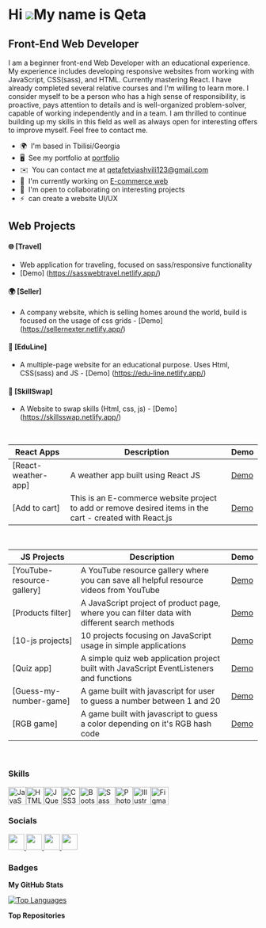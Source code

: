 Hi ![](https://user-images.githubusercontent.com/18350557/176309783-0785949b-9127-417c-8b55-ab5a4333674e.gif)My name is Qeta
============================================================================================================================

Front-End Web Developer
-----------------------

I am a beginner front-end Web Developer with an educational experience. My experience includes developing responsive websites from working with JavaScript, CSS(sass), and HTML. Currently mastering React. I have already completed several relative courses and I'm willing to learn more. I consider myself to be a person who has a high sense of responsibility, is proactive, pays attention to details and is well-organized problem-solver, capable of working independently and in a team. I am thrilled to continue building up my skills in this field as well as always open for interesting offers to improve myself. Feel free to contact me.


* 🌍  I'm based in Tbilisi/Georgia
* 🖥️  See my portfolio at [portfolio](https://portfolio-qeta.netlify.app/)
* ✉️  You can contact me at [qetafetviashvili123@gmail.com](mailto:qetafetviashvili123@gmail.com)
* 🚀  I'm currently working on [E-commerce web](https://shop-and-cart.netlify.app/)
* 🤝  I'm open to collaborating on interesting projects
* ⚡  can create a website UI/UX


## Web Projects

#### 🌐 [Travel]
- Web application for traveling, focused on sass/responsive functionality
- [Demo] (https://sasswebtravel.netlify.app/)

#### 🌍 [Seller]
- A company website, which is selling homes around the world, build is focused on the usage of css grids - [Demo] (https://sellernexter.netlify.app/)

#### 🚀 [EduLine]
- A multiple-page website for an educational purpose. Uses Html, CSS(sass) and JS - [Demo] (https://edu-line.netlify.app/)

#### 🎨 [SkillSwap]
- A Website to swap skills (Html, css, js) - [Demo] (https://skillsswap.netlify.app/)
</br>

| React Apps | Description | Demo |
| --- | --- | --- |
| [React-weather-app] | A weather app built using React JS | [Demo](https://w-app-react.netlify.app/) |
| [Add to cart] | This is an E-commerce website project to add or remove desired items in the cart - created with React.js | [Demo](https://shop-and-cart.netlify.app/) |


</br>

| JS Projects | Description | Demo |
| --- | --- | --- |
| [YouTube-resource-gallery] | A YouTube resource gallery where you can save all helpful resource videos from YouTube | [Demo](https://youtube-resource-gallery.netlify.app/) |
| [Products filter] | A JavaScript project of product page, where you can filter data with different search methods | [Demo](https://products-js-filter.netlify.app/) |
| [10-js projects] | 10 projects focusing on JavaScript usage in simple applications | [Demo](https://10-jsproject.netlify.app/) |
| [Quiz app] | A simple quiz web application project built with JavaScript EventListeners and functions | [Demo]( https://quizzappy.netlify.app/) |
| [Guess-my-number-game] | A game built with javascript for user to guess a number between 1 and 20 | [Demo](https://guessmy-number-game.netlify.app/) |
| [RGB  game] | A game built with javascript to guess a color depending on it's RGB hash code | [Demo](https://rgb-color-code-game.netlify.app/) |

</br>

### Skills


<p align="left">
<a href="https://developer.mozilla.org/en-US/docs/Web/JavaScript" target="_blank" rel="noreferrer"><img src="https://raw.githubusercontent.com/danielcranney/readme-generator/main/public/icons/skills/javascript-colored.svg" width="36" height="36" alt="JavaScript" /></a><a href="https://developer.mozilla.org/en-US/docs/Glossary/HTML5" target="_blank" rel="noreferrer"><img src="https://raw.githubusercontent.com/danielcranney/readme-generator/main/public/icons/skills/html5-colored.svg" width="36" height="36" alt="HTML5" /></a><a href="https://jquery.com/" target="_blank" rel="noreferrer"><img src="https://raw.githubusercontent.com/danielcranney/readme-generator/main/public/icons/skills/jquery-colored.svg" width="36" height="36" alt="JQuery" /></a><a href="https://www.w3.org/TR/CSS/#css" target="_blank" rel="noreferrer"><img src="https://raw.githubusercontent.com/danielcranney/readme-generator/main/public/icons/skills/css3-colored.svg" width="36" height="36" alt="CSS3" /></a><a href="https://getbootstrap.com/" target="_blank" rel="noreferrer"><img src="https://raw.githubusercontent.com/danielcranney/readme-generator/main/public/icons/skills/bootstrap-colored.svg" width="36" height="36" alt="Bootstrap" /></a><a href="https://sass-lang.com/" target="_blank" rel="noreferrer"><img src="https://raw.githubusercontent.com/danielcranney/readme-generator/main/public/icons/skills/sass-colored.svg" width="36" height="36" alt="Sass" /></a><a href="https://www.adobe.com/uk/products/photoshop.html" target="_blank" rel="noreferrer"><img src="https://raw.githubusercontent.com/danielcranney/readme-generator/main/public/icons/skills/photoshop-colored-dark.svg" width="36" height="36" alt="Photoshop" /></a><a href="https://www.adobe.com/uk/products/illustrator.html" target="_blank" rel="noreferrer"><img src="https://raw.githubusercontent.com/danielcranney/readme-generator/main/public/icons/skills/illustrator-colored-dark.svg" width="36" height="36" alt="Illustrator" /></a><a href="https://www.figma.com/" target="_blank" rel="noreferrer"><img src="https://raw.githubusercontent.com/danielcranney/readme-generator/main/public/icons/skills/figma-colored.svg" width="36" height="36" alt="Figma" /></a>
</p>


### Socials

<p align="left"> <a href="https://www.linkedin.com/in/qeta-fetviashvili/" target="_blank" rel="noreferrer"> <picture> <source media="(prefers-color-scheme: dark)" srcset="https://raw.githubusercontent.com/danielcranney/readme-generator/main/public/icons/socials/linkedin-dark.svg" /> <source media="(prefers-color-scheme: light)" srcset="https://raw.githubusercontent.com/danielcranney/readme-generator/main/public/icons/socials/linkedin.svg" /> <img src="https://raw.githubusercontent.com/danielcranney/readme-generator/main/public/icons/socials/linkedin.svg" width="32" height="32" /> </picture> </a> <a href="https://www.github.com/qeta422" target="_blank" rel="noreferrer"> <picture> <source media="(prefers-color-scheme: dark)" srcset="https://raw.githubusercontent.com/danielcranney/readme-generator/main/public/icons/socials/github-dark.svg" /> <source media="(prefers-color-scheme: light)" srcset="https://raw.githubusercontent.com/danielcranney/readme-generator/main/public/icons/socials/github.svg" /> <img src="https://raw.githubusercontent.com/danielcranney/readme-generator/main/public/icons/socials/github.svg" width="32" height="32" /> </picture> </a> <a href="https://www.facebook.com/profile.php?id=100009732491573" target="_blank" rel="noreferrer"> <picture> <source media="(prefers-color-scheme: dark)" srcset="https://raw.githubusercontent.com/danielcranney/readme-generator/main/public/icons/socials/facebook-dark.svg" /> <source media="(prefers-color-scheme: light)" srcset="https://raw.githubusercontent.com/danielcranney/readme-generator/main/public/icons/socials/facebook.svg" /> <img src="https://raw.githubusercontent.com/danielcranney/readme-generator/main/public/icons/socials/facebook.svg" width="32" height="32" /> </picture> </a>  <a href="http://www.instagram.com/qetafetviashvili/" target="_blank" rel="noreferrer"> <picture> <source media="(prefers-color-scheme: dark)" srcset="undefined" /> <source media="(prefers-color-scheme: light)" srcset="https://raw.githubusercontent.com/danielcranney/readme-generator/main/public/icons/socials/instagram.svg" /> <img src="https://raw.githubusercontent.com/danielcranney/readme-generator/main/public/icons/socials/instagram.svg" width="32" height="32" /> </picture> </a> </p>

### Badges

<b>My GitHub Stats</b>

<a href="https://github.com/qeta422" align="left"><img src="https://github-readme-stats.vercel.app/api/top-langs/?username=qeta422&langs_count=10&title_color=3382ed&text_color=ffffff&icon_color=facc15&bg_color=1c1917&hide_border=true&locale=en&custom_title=Top%20%Languages" alt="Top Languages" /></a>

<b>Top Repositories</b>

<div width="100%" align="center"></div><br /><br /><br /><br /><br /><br /><br />
